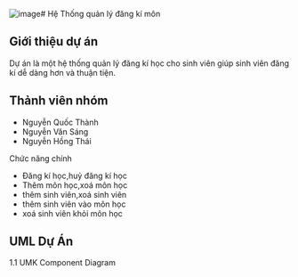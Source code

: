 ![image](https://github.com/user-attachments/assets/5c11da7a-5f90-416c-b435-9b2ff6d4c076)# Hệ Thống quản lý đăng kí môn

## Giới thiệu dự án
Dự án là một hệ thống quản lý đăng kí học cho sinh viên giúp sinh viên đăng kí dễ dàng hơn và thuận tiện.


## Thảnh viên nhóm

* Nguyễn Quốc Thành
* Nguyễn Văn Sáng
* Nguyễn Hồng Thái


Chức năng chính

* Đăng kí học,huỷ đăng kí học
* Thêm môn học,xoá môn học
* thêm sinh viên,xoá sinh viên
* thêm sinh viên vào môn học
* xoá sinh viên khỏi môn học


## UML Dự Án

1.1 UMK Component Diagram


